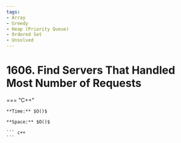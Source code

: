 ```yaml
---
tags:
- Array
- Greedy
- Heap (Priority Queue)
- Ordered Set
- Unsolved
---
```



# 1606. Find Servers That Handled Most Number of Requests

=== "C++"

    **Time:** $O()$

    **Space:** $O()$

    ``` c++
    ```